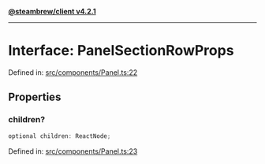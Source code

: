 [**@steambrew/client v4.2.1**](../README.md)

***

# Interface: PanelSectionRowProps

Defined in: [src/components/Panel.ts:22](https://github.com/shdwmtr/plugutil/blob/b52230e3bd417b9353d983856323dee8a90c4f70/client/src/components/Panel.ts#L22)

## Properties

### children?

```ts
optional children: ReactNode;
```

Defined in: [src/components/Panel.ts:23](https://github.com/shdwmtr/plugutil/blob/b52230e3bd417b9353d983856323dee8a90c4f70/client/src/components/Panel.ts#L23)
